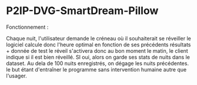 # P2IP-DVG-SmartDream-Pillow

Fonctionnement : 

Chaque nuit, l'utilisateur demande le créneau où il souhaiterait se réveiller
le logiciel calcule donc l'heure optimal en fonction de ses précédents résultats + donnée de test
le réveil s'activera donc au bon moment
le matin, le client indique si il est bien réveillé. SI oui, alors on garde ses stats de nuits dans le dataset. Au dela de 100 nuits enregistrés, on dégage les nuits précédentes.
le but étant d'entraîner le programme sans intervention humaine autre que l'usager.
